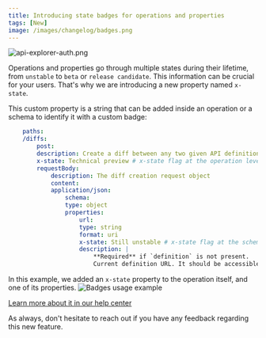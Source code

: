 ```yaml
---
title: Introducing state badges for operations and properties 
tags: [New]
image: /images/changelog/badges.png
---
```


![api-explorer-auth.png](/images/changelog/badges.png)

Operations and properties go through multiple states during their lifetime, from `unstable` to `beta` or `release candidate`.  This information can be crucial for your users. That's why we are introducing a new property named `x-state`. 

This custom property is a string that can be added inside an operation or a schema to identify it with a custom badge:

```yaml
    paths:
    /diffs:
        post:
        description: Create a diff between any two given API definitions
        x-state: Technical preview # x-state flag at the operation level
        requestBody:
            description: The diff creation request object
            content:
            application/json:
                schema:
                type: object
                properties:
                    url:
                    type: string
                    format: uri
                    x-state: Still unstable # x-state flag at the schema level
                    description: |
                        **Required** if `definition` is not present.
                        Current definition URL. It should be accessible through HTTP by Bump.sh servers.
```
In this example, we added an `x-state` property to the operation itself, and one of its properties.
![Badges usage example](/images/changelog/badges_layout.png)

[Learn more about it in our help center](https://docs.bump.sh/help/specification-support/doc-badges/)

As always, don't hesitate to reach out if you have any feedback regarding this new feature.